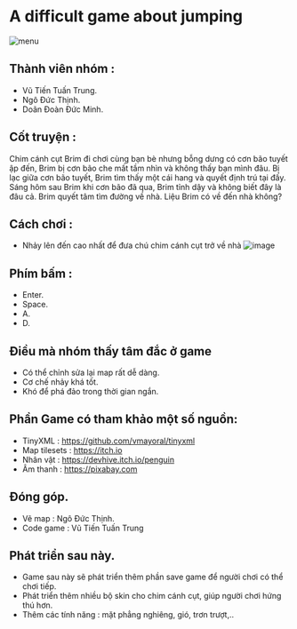 # A difficult game about jumping
![menu](https://github.com/VuTienTuanTrung/Game/assets/62925438/1d2e443b-0d05-4eed-9df6-ae10ec0acdde)

## Thành viên nhóm : 
- Vũ Tiến Tuấn Trung.
- Ngô Đức Thịnh.
- Doãn Đoàn Đức Minh.

## Cốt truyện : 
Chim cánh cụt Brim đi chơi cùng bạn bè nhưng bỗng dưng có cơn bão tuyết ập đến, Brim bị cơn bão che mất tầm nhìn và không thấy bạn mình đâu. Bị lạc giữa cơn bão tuyết, Brim tìm thấy một cái hang và quyết định trú tại đấy. Sáng hôm sau Brim khi cơn bão đã qua, Brim  tỉnh dậy và không biết đây là đâu cả. Brim quyết tâm tìm đường về nhà. Liệu Brim có về đến nhà không?

## Cách chơi : 
- Nhảy lên đến cao nhất để đưa chú chim cánh cụt trở về nhà
  ![image](https://github.com/VuTienTuanTrung/Game/assets/62925438/8a42e94a-34d9-445e-b908-efd57bfc3f52)

## Phím bấm : 
- Enter.
- Space.
- A.
- D.

## Điều mà nhóm thấy tâm đắc ở game
- Có thể chỉnh sửa lại map rất dễ dàng.
- Cơ chế nhảy khá tốt.
- Khó để phá đảo trong thời gian ngắn.
  
## Phần Game có tham khảo một số nguồn:
- TinyXML : https://github.com/vmayoral/tinyxml
- Map tilesets : https://itch.io
- Nhân vật : https://devhive.itch.io/penguin
- Âm thanh : https://pixabay.com

## Đóng góp.
- Vẽ map : Ngô Đức Thịnh.
- Code game : Vũ Tiến Tuấn Trung

## Phát triển sau này.
- Game sau này sẽ phát triển thêm phần save game để người chơi có thể chơi tiếp.
- Phát triển thêm nhiều bộ skin cho chim cánh cụt, giúp người chơi hứng thú hơn.
- Thêm các tính năng : mặt phẳng nghiêng, gió, trơn trượt,..
  
  
